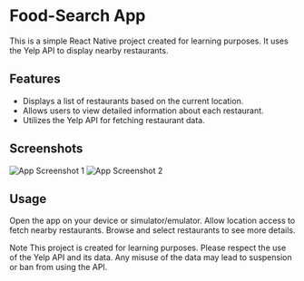 # Food-Search App

This is a simple React Native project created for learning purposes. It uses the Yelp API to display nearby restaurants.

## Features
- Displays a list of restaurants based on the current location.
- Allows users to view detailed information about each restaurant.
- Utilizes the Yelp API for fetching restaurant data.

## Screenshots
![App Screenshot 1](![food1](https://github.com/user-attachments/assets/7b4af572-af83-43d2-94d9-21faa8a05014)
)
![App Screenshot 2](![food2](https://github.com/user-attachments/assets/71e528a8-cd1e-419b-b0da-f6cf5ba48be9)
)

## Usage
Open the app on your device or simulator/emulator.
Allow location access to fetch nearby restaurants.
Browse and select restaurants to see more details.

Note
This project is created for learning purposes. Please respect the use of the Yelp API and its data. Any misuse of the data may lead to suspension or ban from using the API.
